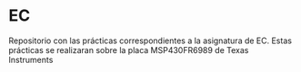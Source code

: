 # EC
Repositorio con las prácticas correspondientes a la asignatura de EC.
Estas prácticas se realizaran sobre la placa MSP430FR6989 de Texas Instruments
